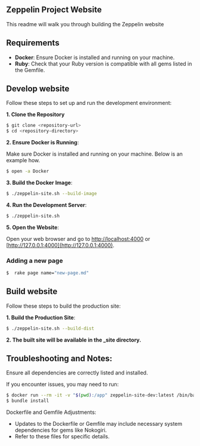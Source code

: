 ## Zeppelin Project Website
This readme will walk you through building the Zeppelin website

## Requirements
- **Docker**: Ensure Docker is installed and running on your machine.
- **Ruby**: Check that your Ruby version is compatible with all gems listed in the Gemfile.

## Develop website

Follow these steps to set up and run the development environment:

**1. Clone the Repository**
```bash
$ git clone <repository-url>
$ cd <repository-directory>
```

**2. Ensure Docker is Running**:

Make sure Docker is installed and running on your machine. Below is an example how.
```bash
$ open -a Docker
```

**3. Build the Docker Image**:
```bash
$ ./zeppelin-site.sh --build-image
```

**4. Run the Development Server**:
```bash
$ ./zeppelin-site.sh
```

**5. Open the Website**:

Open your web browser and go to [http://localhost:4000](http://localhost:4000) or [http://127.0.0.1:4000](http://127.0.0.1:4000).

### Adding a new page

```bash
$  rake page name="new-page.md"
```

## Build  website

Follow these steps to build the production site:

**1. Build the Production Site**:
```bash
$ ./zeppelin-site.sh --build-dist
```

**2. The built site will be available in the _site directory.**


## Troubleshooting and Notes:
Ensure all dependencies are correctly listed and installed. 

If you encounter issues, you may need to run:
```bash
$ docker run --rm -it -v "$(pwd):/app" zeppelin-site-dev:latest /bin/bash
$ bundle install
```

Dockerfile and Gemfile Adjustments: 
- Updates to the Dockerfile or Gemfile may include necessary system dependencies for gems like Nokogiri. 
- Refer to these files for specific details.